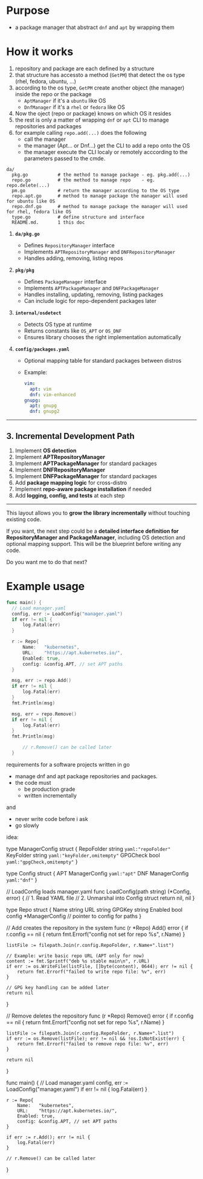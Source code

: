 # Purpose
- a package manager that abstract `dnf` and `apt` by wrapping them

# How it works
1. repository and package are each defined by a structure
1. that structure has accessto a method (`GetPM`) that detect the os type (rhel, fedora, ubuntu, ...)
1. according to the os type, `GetPM` create another object (the manager) inside the repo or the package
   - `AptManager` if it's a `ubuntu` like OS
   - `DnfManager` if it's a `rhel` or `fedora` like OS
1. Now the oject (repo or package) knows on which OS it resides
1. the rest is only a matter of wrapping `dnf` or `apt` CLI to manage repositories and packages
1. for example calling `repo.add(...)` does the following
   - call the manager
   - the manager (Apt... or Dnf...) get the CLI to add a repo onto the OS
   - the manager execute the CLI localy or remotely acccording to the parameters passed to the cmde.




```
da/
  pkg.go           # the method to manage package - eg. pkg.add(...)
  repo.go          # the method to manage repo    - eg. repo.delete(...)
  pm.go            # return the manager according to the OS type 
  repo.apt.go      # method to manage package the manager will used for ubuntu like OS
  repo.dnf.go      # method to manage package the manager will used for rhel, fedora like OS
  type.go          # define structure and interface
  README.md.       1 this doc
```


1. **`da/pkg.go`**

   * Defines `RepositoryManager` interface
   * Implements `APTRepositoryManager` and `DNFRepositoryManager`
   * Handles adding, removing, listing repos

2. **`pkg/pkg`**

   * Defines `PackageManager` interface
   * Implements `APTPackageManager` and `DNFPackageManager`
   * Handles installing, updating, removing, listing packages
   * Can include logic for repo-dependent packages later

3. **`internal/osdetect`**

   * Detects OS type at runtime
   * Returns constants like `OS_APT` or `OS_DNF`
   * Ensures library chooses the right implementation automatically

4. **`config/packages.yaml`**

   * Optional mapping table for standard packages between distros
   * Example:

     ```yaml
     vim:
       apt: vim
       dnf: vim-enhanced
     gnupg:
       apt: gnupg
       dnf: gnupg2
     ```

---

## **3. Incremental Development Path**

1. Implement **OS detection**
2. Implement **APTRepositoryManager**
3. Implement **APTPackageManager** for standard packages
4. Implement **DNFRepositoryManager**
5. Implement **DNFPackageManager** for standard packages
6. Add **package mapping logic** for cross-distro
7. Implement **repo-aware package installation** if needed
8. Add **logging, config, and tests** at each step

---

This layout allows you to **grow the library incrementally** without touching existing code.

If you want, the next step could be a **detailed interface definition for RepositoryManager and PackageManager**, including OS detection and optional mapping support. This will be the blueprint before writing any code.

Do you want me to do that next?


# Example usage
```go
func main() {
  // Load manager.yaml
  config, err := LoadConfig("manager.yaml")
  if err != nil {
      log.Fatal(err)
  }

  r := Repo{
      Name:   "kubernetes",
      URL:    "https://apt.kubernetes.io/",
      Enabled: true,
      config: &config.APT, // set APT paths
  }

  msg, err := repo.Add()
  if err != nil {
      log.Fatal(err)
  }
  fmt.Println(msg)

  msg, err = repo.Remove()
  if err != nil {
      log.Fatal(err)
  }
  fmt.Println(msg)

      // r.Remove() can be called later
  }

```






requirements for a software projects written in go
- manage dnf and apt package repositories and packages. 
- the code must 
  - be production grade
  - written incrementally

and 
- never write code before i ask
- go slowly




idea:

type ManagerConfig struct {
    RepoFolder string `yaml:"repoFolder"`
    KeyFolder  string `yaml:"keyFolder,omitempty"`
    GPGCheck   bool   `yaml:"gpgCheck,omitempty"`
}

type Config struct {
    APT ManagerConfig `yaml:"apt"`
    DNF ManagerConfig `yaml:"dnf"`
}

// LoadConfig loads manager.yaml
func LoadConfig(path string) (*Config, error) {
    // 1. Read YAML file
    // 2. Unmarshal into Config struct
    return nil, nil
}



type Repo struct {
    Name    string
    URL     string
    GPGKey  string
    Enabled bool
    config  *ManagerConfig // pointer to config for paths
}

// Add creates the repository in the system
func (r *Repo) Add() error {
    if r.config == nil {
        return fmt.Errorf("config not set for repo %s", r.Name)
    }

    listFile := filepath.Join(r.config.RepoFolder, r.Name+".list")

    // Example: write basic repo URL (APT only for now)
    content := fmt.Sprintf("deb %s stable main\n", r.URL)
    if err := os.WriteFile(listFile, []byte(content), 0644); err != nil {
        return fmt.Errorf("failed to write repo file: %v", err)
    }

    // GPG key handling can be added later
    return nil
}

// Remove deletes the repository
func (r *Repo) Remove() error {
    if r.config == nil {
        return fmt.Errorf("config not set for repo %s", r.Name)
    }

    listFile := filepath.Join(r.config.RepoFolder, r.Name+".list")
    if err := os.Remove(listFile); err != nil && !os.IsNotExist(err) {
        return fmt.Errorf("failed to remove repo file: %v", err)
    }

    return nil
}

func main() {
    // Load manager.yaml
    config, err := LoadConfig("manager.yaml")
    if err != nil {
        log.Fatal(err)
    }

    r := Repo{
        Name:   "kubernetes",
        URL:    "https://apt.kubernetes.io/",
        Enabled: true,
        config: &config.APT, // set APT paths
    }

    if err := r.Add(); err != nil {
        log.Fatal(err)
    }

    // r.Remove() can be called later
}
